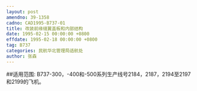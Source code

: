 ```yaml
---
layout: post
amendno: 39-1358
cadno: CAD1995-B737-01
title: 改装前缘缝翼盖板和内部结构
date: 1995-02-15 00:00:00 +0800
effdate: 1995-02-18 00:00:00 +0800
tag: B737
categories: 民航华北管理局适航处
author: 张森
---
```


##适用范围:
B737-300，-400和-500系列生产线号2184，2187，2194至2197和2199的飞机。

